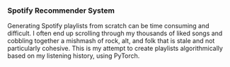 ### Spotify Recommender System
Generating Spotify playlists from scratch can be time consuming and difficult. I often end up scrolling through my thousands of liked songs and cobbling together a mishmash of rock, alt, and folk that is stale and not particularly cohesive. This is my attempt to create playlists algorithmically based on my listening history, using PyTorch.